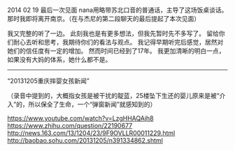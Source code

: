 #
2014 02 19
最后一次见面 
nana用略带苏北口音的普通话，主导了这场饭桌谈话。
那时我即将离开南京。（在与杰尼的第二段聊天的最后提起了本次见面）


我又完整的听了一边。
此刻我也是有更多想法，但我先暂时先不多写了。
留给你们耐心去听和思考，我期待你们的看法与观点。
我记得早期听完后感觉，居然对她们的信任度有一定的增加。
然而时间已经到了17年。
我更加清晰的明白一点，如果没有大妈的体系，她什么都不是。






---------------------

“20131205重庆摔婴女孩新闻”

（录音中提到的，大概指女孩是被干扰的靛蓝，25楼坠下生还的婴儿原来是被“介入”的，所以保全了生命，一个“弹窗新闻”就感知到的）

https://www.youtube.com/watch?v=LzgHHAQAjh8
https://www.zhihu.com/question/22190677
http://news.163.com/13/1204/23/9F9OVLLR00011229.html
http://baobao.sohu.com/20131205/n391334862.shtml
